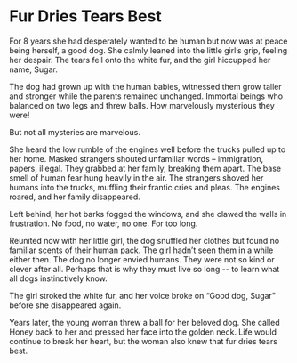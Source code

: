 # Fur Dries Tears Best

For 8 years she had desperately wanted to be human but now was at peace being herself, a good dog. She calmly leaned into the little girl’s grip, feeling her despair. The tears fell onto the white fur, and the girl hiccupped her name, Sugar.  

The dog had grown up with the human babies, witnessed them grow taller and stronger while the parents remained unchanged. Immortal beings who balanced on two legs and threw balls. How marvelously mysterious they were!  

But not all mysteries are marvelous.  

She heard the low rumble of the engines well before the trucks pulled up to her home. Masked strangers shouted unfamiliar words – immigration, papers, illegal. They grabbed at her family, breaking them apart. The base smell of human fear hung heavily in the air. The strangers shoved her humans into the trucks, muffling their frantic cries and pleas. The engines roared, and her family disappeared.  

Left behind, her hot barks fogged the windows, and she clawed the walls in frustration. No food, no water, no one. For too long.  

Reunited now with her little girl, the dog snuffled her clothes but found no familiar scents of their human pack. The girl hadn’t seen them in a while either then. The dog no longer envied humans. They were not so kind or clever after all. Perhaps that is why they must live so long -- to learn what all dogs instinctively know.  

The girl stroked the white fur, and her voice broke on “Good dog, Sugar” before she disappeared again.  

Years later, the young woman threw a ball for her beloved dog. She called Honey back to her and pressed her face into the golden neck. Life would continue to break her heart, but the woman also knew that fur dries tears best.  